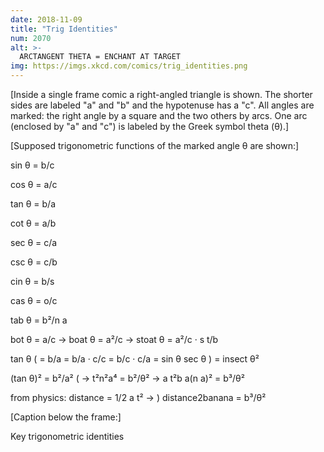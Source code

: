 ```yaml
---
date: 2018-11-09
title: "Trig Identities"
num: 2070
alt: >-
  ARCTANGENT THETA = ENCHANT AT TARGET
img: https://imgs.xkcd.com/comics/trig_identities.png
---
```

[Inside a single frame comic a right-angled triangle is shown. The shorter sides are labeled "a" and "b" and the hypotenuse has a "c". All angles are marked: the right angle by a square and the two others by arcs. One arc (enclosed by "a" and "c") is labeled by the Greek symbol theta (θ).]

[Supposed trigonometric functions of the marked angle θ are shown:]

sin θ = b/c

cos θ = a/c

tan θ = b/a

cot θ = a/b

sec θ = c/a

csc θ = c/b

cin θ = b/s

cas θ = o/c

tab θ = b²/n a

bot θ = a/c → boat θ = a²/c → stoat θ = a²/c · s t/b

tan θ ( = b/a = b/a · c/c = b/c · c/a = sin θ sec θ ) = insect θ²

(tan θ)² = b²/a² ( → t²n²a⁴ = b²/θ² → a t²b a(n a)² = b³/θ²

from physics: distance = 1/2 a t² → ) distance2banana = b³/θ²

[Caption below the frame:]

Key trigonometric identities